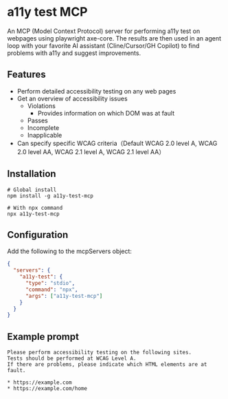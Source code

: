 # a11y test MCP
An MCP (Model Context Protocol) server for performing a11y test on webpages using playwright axe-core. The results are then used in an agent loop with your favorite AI assistant (Cline/Cursor/GH Copilot) to find problems with a11y and suggest improvements.

## Features

* Perform detailed accessibility testing on any web pages
* Get an overview of accessibility issues
  * Violations
    * Provides information on which DOM was at fault
  * Passes
  * Incomplete
  * Inapplicable
* Can specify specific WCAG criteria（Default WCAG 2.0 level A, WCAG 2.0 level AA, WCAG 2.1 level A, WCAG 2.1 level AA）

## Installation

```
# Global install
npm install -g a11y-test-mcp

# With npx command
npx a11y-test-mcp
```

## Configuration

Add the following to the mcpServers object:

```json
{
  "servers": {
    "a11y-test": {
      "type": "stdio",
      "command": "npx",
      "args": ["a11y-test-mcp"]
    }
  }
}
```

## Example prompt

```
Please perform accessibility testing on the following sites.
Tests should be performed at WCAG Level A.
If there are problems, please indicate which HTML elements are at fault.

* https://example.com
* https://example.com/home
```
